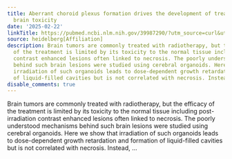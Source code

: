 ```yaml
---
title: Aberrant choroid plexus formation drives the development of treatment-related
  brain toxicity
date: '2025-02-22'
linkTitle: https://pubmed.ncbi.nlm.nih.gov/39987290/?utm_source=curl&utm_medium=rss&utm_campaign=pubmed-2&utm_content=1FakS-2QOkCT8HsMOQP1bCRQ4YzyumYOmxmF0moLsQ3dFB1E9V&fc=20220326224207&ff=20250223170759&v=2.18.0.post9+e462414
source: heidelberg[Affiliation]
description: Brain tumors are commonly treated with radiotherapy, but the efficacy
  of the treatment is limited by its toxicity to the normal tissue including post-irradiation
  contrast enhanced lesions often linked to necrosis. The poorly understood mechanisms
  behind such brain lesions were studied using cerebral organoids. Here we show that
  irradiation of such organoids leads to dose-dependent growth retardation and formation
  of liquid-filled cavities but is not correlated with necrosis. Instead, ...
disable_comments: true
---
```

Brain tumors are commonly treated with radiotherapy, but the efficacy of the treatment is limited by its toxicity to the normal tissue including post-irradiation contrast enhanced lesions often linked to necrosis. The poorly understood mechanisms behind such brain lesions were studied using cerebral organoids. Here we show that irradiation of such organoids leads to dose-dependent growth retardation and formation of liquid-filled cavities but is not correlated with necrosis. Instead, ...